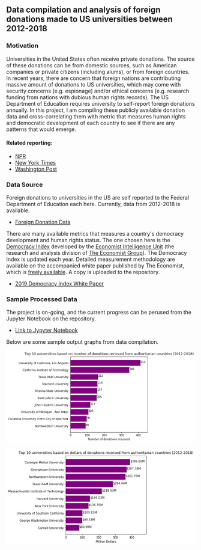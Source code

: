## Data compilation and analysis of foreign donations made to US universities between 2012-2018

### Motivation

Universities in the United States often receive private donations. The source of these donations can be from domestic sources, such as American companies or private citizens (including alums), or from foreign countries. In recent years, there are concern that foreign nations are contributing massive amount of donations to US universities, which may come with security concerns (e.g. espionage) and/or ethical concerns (e.g. research funding from nations with dubious human rights records). The US Department of Education requires university to self-report foreign donations annually. In this project, I am compiling these publicly available donation data and cross-correlating them with metric that measures human rights and democratic development of each country to see if there are any patterns that would emerge.

#### Related reporting:

* [NPR](https://www.npr.org/2020/02/13/805548681/harvard-yale-targets-of-education-department-probe-into-foreign-donations)
* [New York Times](https://www.nytimes.com/2019/08/30/us/politics/universities-foreign-donations.html)
* [Washington Post](https://www.washingtonpost.com/local/education/us-investigates-harvard-and-yale-over-foreign-revenue-sources/2020/02/12/b68fcb2a-4dda-11ea-b721-9f4cdc90bc1c_story.html)

### Data Source

Foreign donations to universities in the US are self reported to the Federal Department of Education each here. Currently, data from 2012-2018 is available.

* [Foreign Donation Data](https://catalog.data.gov/dataset/foreign-gifts-and-contracts-report-2011)

There are many available metrics that measures a country's democracy development and human rights status. The one chosen here is the [Democracy Index](https://en.wikipedia.org/wiki/Democracy_Index) developed by the [Economist Intelligence Unit](https://www.eiu.com/topic/democracy-index) (the research and analysis division of [The Economist Group](https://www.economistgroup.com/)). The Democracy Index is updated each year. Detailed measurement methodology are available on the accompanied white paper published by The Economist, which is [freely available](https://www.eiu.com/public/topical_report.aspx?campaignid=democracyindex2019). A copy is uploaded to the repository.

* [2019 Democracy Index White Paper](https://github.com/thewchan/US-HigherEd_Foreign_Donations/blob/master/Democracy-Index-2019.pdf)


### Sample Processed Data

The project is on-going, and the current progress can be perused from the Jupyter Notebook on the repository.

* [Link to Jypyter Notebook](https://github.com/thewchan/US-HigherEd_Foreign_Donations/blob/master/foreign_donations.ipynb)

Below are some sample output graphs from data compilation.

![Top 10 universities based on dollars of donations received from authoritarian countries (2012-2018)](image/top10_by_counts.png)

![Top 10 universities based on dollars of cash donations received from authoritarian countries (2012-2018)](image/top10_by_dollars.png)
